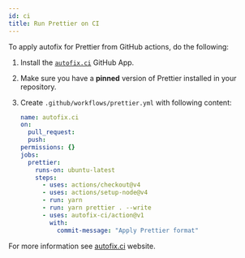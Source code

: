 ```yaml
---
id: ci
title: Run Prettier on CI
---
```


To apply autofix for Prettier from GitHub actions, do the following:

1. Install the [`autofix.ci`](https://github.com/apps/autofix-ci/) GitHub App.
1. Make sure you have a **pinned** version of Prettier installed in your repository.
1. Create `.github/workflows/prettier.yml` with following content:

   ```yaml title=".github/workflows/prettier.yml"
   name: autofix.ci
   on:
     pull_request:
     push:
   permissions: {}
   jobs:
     prettier:
       runs-on: ubuntu-latest
       steps:
         - uses: actions/checkout@v4
         - uses: actions/setup-node@v4
         - run: yarn
         - run: yarn prettier . --write
         - uses: autofix-ci/action@v1
           with:
             commit-message: "Apply Prettier format"
   ```

For more information see [autofix.ci](https://autofix.ci/) website.
